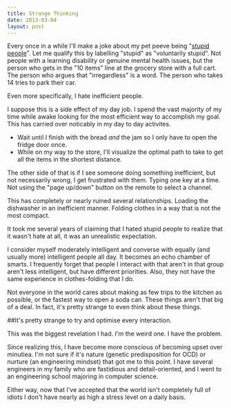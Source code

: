 ```yaml
---
title: Strange Thinking
date: 2013-03-04
layout: post
---
```

Every once in a while I'll make a joke about my pet peeve being "[stupid people][1]". Let me qualify this by labelling "stupid" as "voluntarily stupid". Not people with a learning disability or genuine mental health issues, but the person who gets in the "10 items" line at the grocery store with a full cart. The person who argues that "irregardless" is a word. The person who takes 14 tries to park their car.

Even more specifically, I hate inefficient people.

I suppose this is a side effect of my day job. I spend the vast majority of my time while awake looking for the most efficient way to accomplish my goal. This has carried over noticably in my day to day activites. 

 - Wait until I finish with the bread *and* the jam so I only have to open the fridge door once.
 - While on my way to the store, I'll visualize the optimal path to take to get all the items in the shortest distance.
 
The other side of that is if I see someone doing something inefficient, but not necessarily wrong, I get frustrated with them. Typing one key at a time. Not using the "page up/down" button on the remote to select a channel.

This has completely or nearly ruined several relationships. Loading the dishwasher in an inefficient manner. Folding clothes in a way that is not the most compact.

It took me several years of claiming that I hated stupid people to realize that it wasn't hate at all, it was an unrealistic expectation. 

I consider myself moderately intelligent and converse with equally (and usually more) intelligent people all day. It becomes an echo chamber of smarts. I frequently forget that people I interact with that aren't in that group aren't less intelligent, but have different priorities. Also, they not have the same experience in clothes-folding that I do.

Not everyone in the world cares about making as few trips to the kitchen as possible, or the fastest way to open a soda can. These things aren't that big of a deal. In fact, it's pretty strange to even think about these things. 

##It's pretty strange to try and optimise every interaction.

This was the biggest revelation I had. *I'm* the weird one. I have the problem.

Since realizing this, I have become more conscious of becoming upset over minutiea. I'm not sure if it's nature (genetic predisposition for OCD) or nurture (an engineering mindset) that got me to this point. I have several engineers in my family who are fastidious and detail-oriented, and I went to an engineering school majoring in computer science. 

Either way, now that I've accepted that the world isn't completely full of idiots I don't have nearly as high a stress level on a daily basis.

[1]: https://twitter.com/helloandre/statuses/11292517573